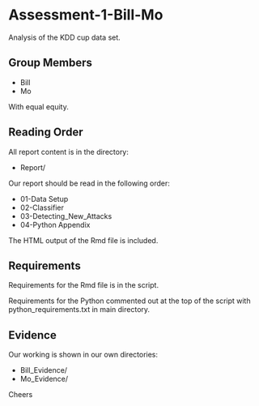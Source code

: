 # Assessment-1-Bill-Mo
Analysis of the KDD cup data set.

## Group Members

* Bill
* Mo

With equal equity.

## Reading Order

All report content is in the directory:

* Report/

Our report should be read in the following order:

* 01-Data Setup
* 02-Classifier
* 03-Detecting_New_Attacks
* 04-Python Appendix

The HTML output of the Rmd file is included.

## Requirements

Requirements for the Rmd file is in the script.

Requirements for the Python commented out at the top of the script with python_requirements.txt in main directory.

## Evidence

Our working is shown in our own directories:

* Bill_Evidence/
* Mo_Evidence/

Cheers
